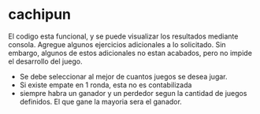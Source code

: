 # cachipun
El codigo esta funcional, y se puede visualizar los resultados mediante consola.
Agregue algunos ejercicios adicionales a lo solicitado.
Sin embargo, algunos de estos adicionales no estan acabados, pero no impide el desarrollo del juego.


- Se debe seleccionar al mejor de cuantos juegos se desea jugar.
- Si existe empate en 1 ronda, esta no es contabilizada
- siempre habra un ganador y un perdedor segun la cantidad de juegos definidos. El que gane la mayoria sera el ganador.
